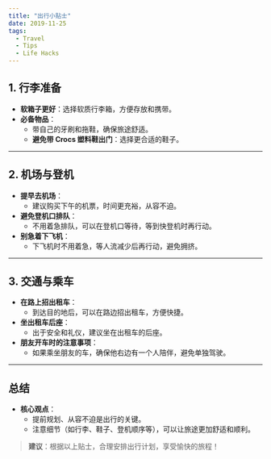 ```yaml
---
title: "出行小贴士"
date: 2019-11-25
tags:
  - Travel
  - Tips
  - Life Hacks
---
```


## **1. 行李准备**

- **软箱子更好**：选择软质行李箱，方便存放和携带。
- **必备物品**：
  - 带自己的牙刷和拖鞋，确保旅途舒适。
  - **避免带 Crocs 塑料鞋出门**：选择更合适的鞋子。

---

## **2. 机场与登机**

- **提早去机场**：
  - 建议购买下午的机票，时间更充裕，从容不迫。
- **避免登机口排队**：
  - 不用着急排队，可以在登机口等待，等到快登机时再行动。
- **别急着下飞机**：
  - 下飞机时不用着急，等人流减少后再行动，避免拥挤。

---

## **3. 交通与乘车**

- **在路上招出租车**：
  - 到达目的地后，可以在路边招出租车，方便快捷。
- **坐出租车后座**：
  - 出于安全和礼仪，建议坐在出租车的后座。
- **朋友开车时的注意事项**：
  - 如果乘坐朋友的车，确保他右边有一个人陪伴，避免单独驾驶。

---

## **总结**

- **核心观点**：
  - 提前规划、从容不迫是出行的关键。
  - 注意细节（如行李、鞋子、登机顺序等），可以让旅途更加舒适和顺利。

> **建议**：根据以上贴士，合理安排出行计划，享受愉快的旅程！
